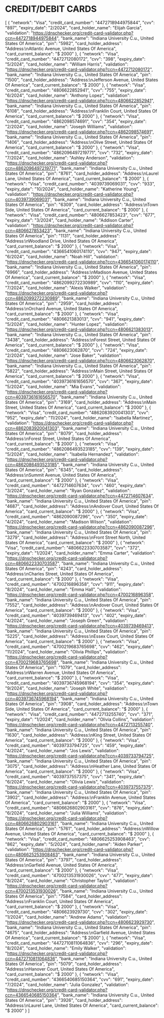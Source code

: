 # CREDIT/DEBIT CARDS



[
	{
		"network": "Visa",
		"credit_card_number": "4472718944975844",
		"cvv": "897",
		"expiry_date": "2/2024",
		"card_holder_name": "Elijah Garcia",
		"validation": "https://dnschecker.org/credit-card-validator.php?ccn=4472718944975844",
		"bank_name": "Indiana University C.u., United States Of America",
		"pin": "5982",
		"card_holder_address": "Address:\nAtlantic Avenue, United States Of America",
		"card_current_balance": "$ 2000"
	},
	{
		"network": "Visa",
		"credit_card_number": "4472712080172",
		"cvv": "398",
		"expiry_date": "5/2024",
		"card_holder_name": "William Harris",
		"validation": "https://dnschecker.org/credit-card-validator.php?ccn=4472712080172",
		"bank_name": "Indiana University C.u., United States Of America",
		"pin": "1500",
		"card_holder_address": "Address:\nJefferson Avenue, United States Of America",
		"card_current_balance": "$ 2000"
	},
	{
		"network": "Visa",
		"credit_card_number": "4806622852941",
		"cvv": "755",
		"expiry_date": "6/2024",
		"card_holder_name": "Anthony Lopez",
		"validation": "https://dnschecker.org/credit-card-validator.php?ccn=4806622852941",
		"bank_name": "Indiana University C.u., United States Of America",
		"pin": "6108",
		"card_holder_address": "Address:\nFranklin Court, United States Of America",
		"card_current_balance": "$ 2000"
	},
	{
		"network": "Visa",
		"credit_card_number": "4862098574691",
		"cvv": "354",
		"expiry_date": "2/2024",
		"card_holder_name": "Joseph Williams",
		"validation": "https://dnschecker.org/credit-card-validator.php?ccn=4862098574691",
		"bank_name": "Indiana University C.u., United States Of America",
		"pin": "1406",
		"card_holder_address": "Address:\nOlive Street, United States Of America",
		"card_current_balance": "$ 2000"
	},
	{
		"network": "Visa",
		"credit_card_number": "4862096497219771",
		"cvv": "732",
		"expiry_date": "7/2024",
		"card_holder_name": "Ashley Anderson",
		"validation": "https://dnschecker.org/credit-card-validator.php?ccn=4862096497219771",
		"bank_name": "Indiana University C.u., United States Of America",
		"pin": "8761",
		"card_holder_address": "Address:\nLaurel Lane, United States Of America",
		"card_current_balance": "$ 2000"
	},
	{
		"network": "Visa",
		"credit_card_number": "4039739069031",
		"cvv": "933",
		"expiry_date": "10/2024",
		"card_holder_name": "Katherine Young",
		"validation": "https://dnschecker.org/credit-card-validator.php?ccn=4039739069031",
		"bank_name": "Indiana University C.u., United States Of America",
		"pin": "6309",
		"card_holder_address": "Address:\nTown Side, United States Of America",
		"card_current_balance": "$ 2000"
	},
	{
		"network": "Visa",
		"credit_card_number": "4806627853423",
		"cvv": "677",
		"expiry_date": "3/2024",
		"card_holder_name": "Addison Carter",
		"validation": "https://dnschecker.org/credit-card-validator.php?ccn=4806627853423",
		"bank_name": "Indiana University C.u., United States Of America",
		"pin": "1131",
		"card_holder_address": "Address:\nWoodland Drive, United States Of America",
		"card_current_balance": "$ 2000"
	},
	{
		"network": "Visa",
		"credit_card_number": "4366541060174110",
		"cvv": "947",
		"expiry_date": "6/2024",
		"card_holder_name": "Noah Hill",
		"validation": "https://dnschecker.org/credit-card-validator.php?ccn=4366541060174110",
		"bank_name": "Indiana University C.u., United States Of America",
		"pin": "6966",
		"card_holder_address": "Address:\nMadison Avenue, United States Of America",
		"card_current_balance": "$ 2000"
	},
	{
		"network": "Visa",
		"credit_card_number": "4862099272230989",
		"cvv": "110",
		"expiry_date": "7/2024",
		"card_holder_name": "Alexis Walker",
		"validation": "https://dnschecker.org/credit-card-validator.php?ccn=4862099272230989",
		"bank_name": "Indiana University C.u., United States Of America",
		"pin": "2959",
		"card_holder_address": "Address:\nOrchard Avenue, United States Of America",
		"card_current_balance": "$ 2000"
	},
	{
		"network": "Visa",
		"credit_card_number": "4806621383013",
		"cvv": "941",
		"expiry_date": "5/2024",
		"card_holder_name": "Hunter Lopez",
		"validation": "https://dnschecker.org/credit-card-validator.php?ccn=4806621383013",
		"bank_name": "Indiana University C.u., United States Of America",
		"pin": "3438",
		"card_holder_address": "Address:\nForest Street, United States Of America",
		"card_current_balance": "$ 2000"
	},
	{
		"network": "Visa",
		"credit_card_number": "4806623062870",
		"cvv": "724",
		"expiry_date": "2/2024",
		"card_holder_name": "Jose Baker",
		"validation": "https://dnschecker.org/credit-card-validator.php?ccn=4806623062870",
		"bank_name": "Indiana University C.u., United States Of America",
		"pin": "5822",
		"card_holder_address": "Address:\nMain Street, United States Of America",
		"card_current_balance": "$ 2000"
	},
	{
		"network": "Visa",
		"credit_card_number": "4039736161656570",
		"cvv": "367",
		"expiry_date": "5/2024",
		"card_holder_name": "Mia Evans",
		"validation": "https://dnschecker.org/credit-card-validator.php?ccn=4039736161656570",
		"bank_name": "Indiana University C.u., United States Of America",
		"pin": "3169",
		"card_holder_address": "Address:\nMain Street, United States Of America",
		"card_current_balance": "$ 2000"
	},
	{
		"network": "Visa",
		"credit_card_number": "4862083920041303",
		"cvv": "952",
		"expiry_date": "11/2024",
		"card_holder_name": "Isabella Martinez",
		"validation": "https://dnschecker.org/credit-card-validator.php?ccn=4862083920041303",
		"bank_name": "Indiana University C.u., United States Of America",
		"pin": "8079",
		"card_holder_address": "Address:\nForest Street, United States Of America",
		"card_current_balance": "$ 2000"
	},
	{
		"network": "Visa",
		"credit_card_number": "4862086493523185",
		"cvv": "139",
		"expiry_date": "5/2024",
		"card_holder_name": "Isabella Hernandez",
		"validation": "https://dnschecker.org/credit-card-validator.php?ccn=4862086493523185",
		"bank_name": "Indiana University C.u., United States Of America",
		"pin": "6345",
		"card_holder_address": "Address:\nSummit Avenue, United States Of America",
		"card_current_balance": "$ 2000"
	},
	{
		"network": "Visa",
		"credit_card_number": "4472714607634",
		"cvv": "460",
		"expiry_date": "3/2024",
		"card_holder_name": "Ryan Gonzalez",
		"validation": "https://dnschecker.org/credit-card-validator.php?ccn=4472714607634",
		"bank_name": "Indiana University C.u., United States Of America",
		"pin": "4687",
		"card_holder_address": "Address:\nAndover Court, United States Of America",
		"card_current_balance": "$ 2000"
	},
	{
		"network": "Visa",
		"credit_card_number": "4862090087296",
		"cvv": "350",
		"expiry_date": "4/2024",
		"card_holder_name": "Madison Wilson",
		"validation": "https://dnschecker.org/credit-card-validator.php?ccn=4862090087296",
		"bank_name": "Indiana University C.u., United States Of America",
		"pin": "3279",
		"card_holder_address": "Address:\nFront Street North, United States Of America",
		"card_current_balance": "$ 2000"
	},
	{
		"network": "Visa",
		"credit_card_number": "4806622330703587",
		"cvv": "372",
		"expiry_date": "1/2024",
		"card_holder_name": "Emma Carter",
		"validation": "https://dnschecker.org/credit-card-validator.php?ccn=4806622330703587",
		"bank_name": "Indiana University C.u., United States Of America",
		"pin": "4243",
		"card_holder_address": "Address:\nCharles Street, United States Of America",
		"card_current_balance": "$ 2000"
	},
	{
		"network": "Visa",
		"credit_card_number": "4700216896358",
		"cvv": "911",
		"expiry_date": "8/2024",
		"card_holder_name": "Emma Hall",
		"validation": "https://dnschecker.org/credit-card-validator.php?ccn=4700216896358",
		"bank_name": "Indiana University C.u., United States Of America",
		"pin": "7552",
		"card_holder_address": "Address:\nAndover Court, United States Of America",
		"card_current_balance": "$ 2000"
	},
	{
		"network": "Visa",
		"credit_card_number": "4039739469413",
		"cvv": "402",
		"expiry_date": "4/2024",
		"card_holder_name": "Joseph Green",
		"validation": "https://dnschecker.org/credit-card-validator.php?ccn=4039739469413",
		"bank_name": "Indiana University C.u., United States Of America",
		"pin": "5225",
		"card_holder_address": "Address:\nEssex Court, United States Of America",
		"card_current_balance": "$ 2000"
	},
	{
		"network": "Visa",
		"credit_card_number": "4700219683765698",
		"cvv": "462",
		"expiry_date": "11/2024",
		"card_holder_name": "Olivia Phillips",
		"validation": "https://dnschecker.org/credit-card-validator.php?ccn=4700219683765698",
		"bank_name": "Indiana University C.u., United States Of America",
		"pin": "1079",
		"card_holder_address": "Address:\nWarren Avenue, United States Of America",
		"card_current_balance": "$ 2000"
	},
	{
		"network": "Visa",
		"credit_card_number": "4039736745968194",
		"cvv": "354",
		"expiry_date": "9/2024",
		"card_holder_name": "Joseph White",
		"validation": "https://dnschecker.org/credit-card-validator.php?ccn=4039736745968194",
		"bank_name": "Indiana University C.u., United States Of America",
		"pin": "3908",
		"card_holder_address": "Address:\nTown Side, United States Of America",
		"card_current_balance": "$ 2000"
	},
	{
		"network": "Visa",
		"credit_card_number": "4472713255740",
		"cvv": "371",
		"expiry_date": "1/2024",
		"card_holder_name": "Olivia Collins",
		"validation": "https://dnschecker.org/credit-card-validator.php?ccn=4472713255740",
		"bank_name": "Indiana University C.u., United States Of America",
		"pin": "1630",
		"card_holder_address": "Address:\nKing Street, United States Of America",
		"card_current_balance": "$ 2000"
	},
	{
		"network": "Visa",
		"credit_card_number": "4039733794725",
		"cvv": "459",
		"expiry_date": "4/2024",
		"card_holder_name": "Jos Lewis",
		"validation": "https://dnschecker.org/credit-card-validator.php?ccn=4039733794725",
		"bank_name": "Indiana University C.u., United States Of America",
		"pin": "3075",
		"card_holder_address": "Address:\nHeather Lane, United States Of America",
		"card_current_balance": "$ 2000"
	},
	{
		"network": "Visa",
		"credit_card_number": "4039737557375",
		"cvv": "341",
		"expiry_date": "6/2024",
		"card_holder_name": "Olivia Lewis",
		"validation": "https://dnschecker.org/credit-card-validator.php?ccn=4039737557375",
		"bank_name": "Indiana University C.u., United States Of America",
		"pin": "3902",
		"card_holder_address": "Address:\nFranklin Avenue, United States Of America",
		"card_current_balance": "$ 2000"
	},
	{
		"network": "Visa",
		"credit_card_number": "4806626802903161",
		"cvv": "876",
		"expiry_date": "6/2024",
		"card_holder_name": "Julia Williams",
		"validation": "https://dnschecker.org/credit-card-validator.php?ccn=4806626802903161",
		"bank_name": "Indiana University C.u., United States Of America",
		"pin": "5761",
		"card_holder_address": "Address:\nWillow Avenue, United States Of America",
		"card_current_balance": "$ 2000"
	},
	{
		"network": "Visa",
		"credit_card_number": "4806625253908463",
		"cvv": "862",
		"expiry_date": "5/2024",
		"card_holder_name": "Aiden Parker",
		"validation": "https://dnschecker.org/credit-card-validator.php?ccn=4806625253908463",
		"bank_name": "Indiana University C.u., United States Of America",
		"pin": "3797",
		"card_holder_address": "Address:\nGarfield Avenue, United States Of America",
		"card_current_balance": "$ 2000"
	},
	{
		"network": "Visa",
		"credit_card_number": "4700213531930026",
		"cvv": "477",
		"expiry_date": "8/2024",
		"card_holder_name": "Christopher Taylor",
		"validation": "https://dnschecker.org/credit-card-validator.php?ccn=4700213531930026",
		"bank_name": "Indiana University C.u., United States Of America",
		"pin": "7584",
		"card_holder_address": "Address:\nFranklin Court, United States Of America",
		"card_current_balance": "$ 2000"
	},
	{
		"network": "Visa",
		"credit_card_number": "4806623929730",
		"cvv": "302",
		"expiry_date": "1/2024",
		"card_holder_name": "Andrew Adams",
		"validation": "https://dnschecker.org/credit-card-validator.php?ccn=4806623929730",
		"bank_name": "Indiana University C.u., United States Of America",
		"pin": "4675",
		"card_holder_address": "Address:\nGarfield Avenue, United States Of America",
		"card_current_balance": "$ 2000"
	},
	{
		"network": "Visa",
		"credit_card_number": "4472710811064836",
		"cvv": "296",
		"expiry_date": "8/2024",
		"card_holder_name": "Emily Walker",
		"validation": "https://dnschecker.org/credit-card-validator.php?ccn=4472710811064836",
		"bank_name": "Indiana University C.u., United States Of America",
		"pin": "5079",
		"card_holder_address": "Address:\nHanover Court, United States Of America",
		"card_current_balance": "$ 2000"
	},
	{
		"network": "Visa",
		"credit_card_number": "4366540685150364",
		"cvv": "691",
		"expiry_date": "7/2024",
		"card_holder_name": "Julia Gonzalez",
		"validation": "https://dnschecker.org/credit-card-validator.php?ccn=4366540685150364",
		"bank_name": "Indiana University C.u., United States Of America",
		"pin": "3926",
		"card_holder_address": "Address:\nLaurel Lane, United States Of America",
		"card_current_balance": "$ 2000"
	}
]
